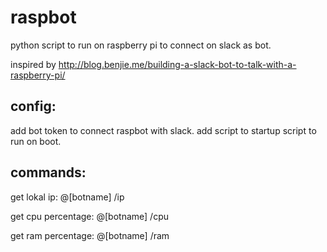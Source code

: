 # raspbot
python script to run on raspberry pi to connect on slack as bot.

inspired by http://blog.benjie.me/building-a-slack-bot-to-talk-with-a-raspberry-pi/

## config:
add bot token to connect raspbot with slack.
add script to startup script to run on boot.

## commands:
get lokal ip:
@[botname] /ip

get cpu percentage:
@[botname] /cpu

get ram percentage:
@[botname] /ram

